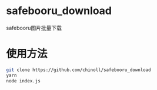 # safebooru_download
safebooru图片批量下载

# 使用方法
```bash
git clone https://github.com/chinoll/safebooru_download
yarn
node index.js
```